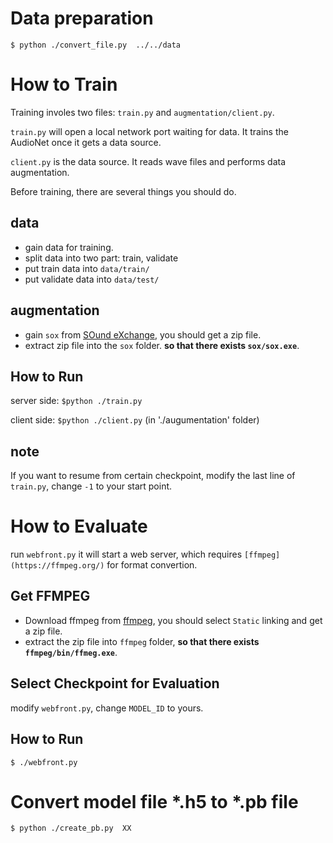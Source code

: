 # Data preparation
`$ python ./convert_file.py  ../../data`


# How to Train
Training involes two files: `train.py` and `augmentation/client.py`.

`train.py` will open a local network port waiting for data. 
It trains the AudioNet once it gets a data source.

`client.py` is the data source. It reads wave files and performs data augmentation.

Before training, there are several things you should do.

## data
* gain data for training. 
* split data into two part: train, validate
* put train data into `data/train/`
* put validate data into `data/test/`

## augmentation
* gain `sox` from [SOund eXchange](https://sourceforge.net/projects/sox/files/sox/14.4.2/), you should get a zip file.
* extract zip file into the `sox` folder. __so that there exists `sox/sox.exe`__.

## How to Run
server side: `$python ./train.py`

client side: `$python ./client.py` (in './augumentation' folder)

## note
If you want to resume from certain checkpoint, modify the last line of `train.py`, change `-1` to your start point.

# How to Evaluate
run `webfront.py` it will start a web server, which requires `[ffmpeg](https://ffmpeg.org/)` for format convertion.

## Get FFMPEG
* Download ffmpeg from [ffmpeg](http://ffmpeg.zeranoe.com/builds/), you should select `Static` linking and get a zip file.
* extract the zip file into `ffmpeg` folder, __so that there exists `ffmpeg/bin/ffmeg.exe`__.

## Select Checkpoint for Evaluation
modify `webfront.py`, change `MODEL_ID` to yours.

## How to Run
`$ ./webfront.py`

# Convert model file *.h5 to *.pb file 

`$ python ./create_pb.py  XX`

